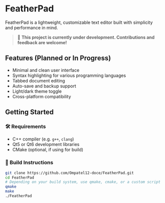 # FeatherPad

FeatherPad is a lightweight, customizable text editor built with simplicity and performance in mind.

> 🚧 **This project is currently under development. Contributions and feedback are welcome!**

## Features (Planned or In Progress)

- Minimal and clean user interface
- Syntax highlighting for various programming languages
- Tabbed document editing
- Auto-save and backup support
- Light/dark theme toggle
- Cross-platform compatibility

## Getting Started

### 🛠️ Requirements

- C++ compiler (e.g. `g++`, `clang`)
- Qt5 or Qt6 development libraries
- CMake (optional, if using for build)

### 🔧 Build Instructions

```bash
git clone https://github.com/Ompatel12-doce/FeatherPad.git
cd FeatherPad
# Depending on your build system, use qmake, cmake, or a custom script
qmake
make
./FeatherPad
